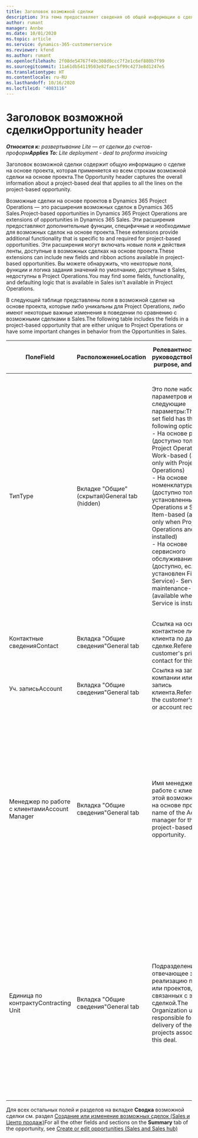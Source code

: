 ```yaml
---
title: Заголовок возможной сделки
description: Эта тема предоставляет сведения об общей информации о сделках на основе проектов и строках возможных сделок на основе проектов.
author: rumant
manager: Annbe
ms.date: 10/01/2020
ms.topic: article
ms.service: dynamics-365-customerservice
ms.reviewer: kfend
ms.author: rumant
ms.openlocfilehash: 2f08de54767f49c308d0ccc7f2e1c6ef880b7f99
ms.sourcegitcommit: 11a61db54119503e82faec5f99c4273e8d1247e5
ms.translationtype: HT
ms.contentlocale: ru-RU
ms.lasthandoff: 10/16/2020
ms.locfileid: "4083116"
---
```

# <a name="opportunity-header"></a><span data-ttu-id="8af3b-103">Заголовок возможной сделки</span><span class="sxs-lookup"><span data-stu-id="8af3b-103">Opportunity header</span></span>

<span data-ttu-id="8af3b-104">_**Относится к:** развертывание Lite — от сделки до счетов-проформ_</span><span class="sxs-lookup"><span data-stu-id="8af3b-104">_**Applies To:** Lite deployment - deal to proforma invoicing_</span></span>

<span data-ttu-id="8af3b-105">Заголовок возможной сделки содержит общую информацию о сделке на основе проекта, которая применяется ко всем строкам возможной сделки на основе проекта.</span><span class="sxs-lookup"><span data-stu-id="8af3b-105">The Opportunity header captures the overall information about a project-based deal that applies to all the lines on the project-based opportunity.</span></span>

<span data-ttu-id="8af3b-106">Возможные сделки на основе проектов в Dynamics 365 Project Operations — это расширения возможных сделок в Dynamics 365 Sales.</span><span class="sxs-lookup"><span data-stu-id="8af3b-106">Project-based opportunities in Dynamics 365 Project Operations are extensions of opportunities in Dynamics 365 Sales.</span></span> <span data-ttu-id="8af3b-107">Эти расширения предоставляют дополнительные функции, специфичные и необходимые для возможных сделок на основе проекта.</span><span class="sxs-lookup"><span data-stu-id="8af3b-107">These extensions provide additional functionality that is specific to and required for project-based opportunities.</span></span> <span data-ttu-id="8af3b-108">Эти расширения могут включать новые поля и действия ленты, доступные в возможных сделках на основе проекта.</span><span class="sxs-lookup"><span data-stu-id="8af3b-108">These extensions can include new fields and ribbon actions available in project-based opportunities.</span></span> <span data-ttu-id="8af3b-109">Вы можете обнаружить, что некоторые поля, функции и логика задания значений по умолчанию, доступные в Sales, недоступны в Project Operations.</span><span class="sxs-lookup"><span data-stu-id="8af3b-109">You may find some fields, functionality, and defaulting logic that is available in Sales isn't available in Project Operations.</span></span>

<span data-ttu-id="8af3b-110">В следующей таблице представлены поля в возможной сделке на основе проекта, которые либо уникальны для Project Operations, либо имеют некоторые важные изменения в поведении по сравнению с возможными сделками в Sales.</span><span class="sxs-lookup"><span data-stu-id="8af3b-110">The following table includes the fields in a project-based opportunity that are either unique to Project Operations or have some important changes in behavior from the Opportunities in Sales.</span></span>

| <span data-ttu-id="8af3b-111">**Поле**</span><span class="sxs-lookup"><span data-stu-id="8af3b-111">**Field**</span></span> | <span data-ttu-id="8af3b-112">**Расположение**</span><span class="sxs-lookup"><span data-stu-id="8af3b-112">**Location**</span></span> | <span data-ttu-id="8af3b-113">**Релевантность, цель и руководство**</span><span class="sxs-lookup"><span data-stu-id="8af3b-113">**Relevance, purpose, and guidance**</span></span> | <span data-ttu-id="8af3b-114">**Воздействие на последующие элементы**</span><span class="sxs-lookup"><span data-stu-id="8af3b-114">**Downstream impact**</span></span> |
| --- | --- | --- | --- |
| <span data-ttu-id="8af3b-115">Тип</span><span class="sxs-lookup"><span data-stu-id="8af3b-115">Type</span></span> | <span data-ttu-id="8af3b-116">Вкладке "Общие" (скрытая)</span><span class="sxs-lookup"><span data-stu-id="8af3b-116">General tab (hidden)</span></span> | <span data-ttu-id="8af3b-117">Это поле набора параметров имеет следующие параметры:</span><span class="sxs-lookup"><span data-stu-id="8af3b-117">This option set field has the following options:</span></span></br><span data-ttu-id="8af3b-118">- На основе работы (доступно только с Project Operations)</span><span class="sxs-lookup"><span data-stu-id="8af3b-118">- Work-based (available only with Project Operations)</span></span></br><span data-ttu-id="8af3b-119">- На основе номенклатуры (доступно только при установленных Project Operations и Sales)</span><span class="sxs-lookup"><span data-stu-id="8af3b-119">- Item-based (available only when Project Operations and Sales are installed)</span></span></br><span data-ttu-id="8af3b-120">- На основе сервисного обслуживания (доступно, если установлен Field Service)</span><span class="sxs-lookup"><span data-stu-id="8af3b-120">- Service maintenance-based (available when Field Service is installed)</span></span> | <span data-ttu-id="8af3b-121">Когда вы используете Project Operations, для этого поля автоматически устанавливается значение **На основе работ** , что классифицирует возможную сделку как основанную на проекте.</span><span class="sxs-lookup"><span data-stu-id="8af3b-121">When you use Project Operations, this field value is automatically set to **Work-based** which classifies the Opportunity as project-based.</span></span> <span data-ttu-id="8af3b-122">Возможная сделка должна быть на основе проекта для включения всех специфичных для проекта расширений и функций в процессе последующих продаж для этой сделки.</span><span class="sxs-lookup"><span data-stu-id="8af3b-122">An Opportunity should be project-based to enable all project-specific extensions and functionality in the downstream sales process for this deal.</span></span> |
| <span data-ttu-id="8af3b-123">Контактные сведения</span><span class="sxs-lookup"><span data-stu-id="8af3b-123">Contact</span></span> | <span data-ttu-id="8af3b-124">Вкладка "Общие сведения"</span><span class="sxs-lookup"><span data-stu-id="8af3b-124">General tab</span></span> | <span data-ttu-id="8af3b-125">Ссылка на основное контактное лицо клиента по данной сделке.</span><span class="sxs-lookup"><span data-stu-id="8af3b-125">Reference to the customer's primary contact for this deal.</span></span> | |
| <span data-ttu-id="8af3b-126">Уч. запись</span><span class="sxs-lookup"><span data-stu-id="8af3b-126">Account</span></span> | <span data-ttu-id="8af3b-127">Вкладка "Общие сведения"</span><span class="sxs-lookup"><span data-stu-id="8af3b-127">General tab</span></span> | <span data-ttu-id="8af3b-128">Ссылка на запись компании или учетную запись клиента.</span><span class="sxs-lookup"><span data-stu-id="8af3b-128">Reference to the customer's company or account record.</span></span> | |
| <span data-ttu-id="8af3b-129">Менеджер по работе с клиентами</span><span class="sxs-lookup"><span data-stu-id="8af3b-129">Account Manager</span></span> | <span data-ttu-id="8af3b-130">Вкладка "Общие сведения"</span><span class="sxs-lookup"><span data-stu-id="8af3b-130">General tab</span></span> | <span data-ttu-id="8af3b-131">Имя менеджера по работе с клиентами для этой возможной сделки на основе проекта.</span><span class="sxs-lookup"><span data-stu-id="8af3b-131">The name of the Account manager for this project-based opportunity.</span></span> | <span data-ttu-id="8af3b-132">Менеджер по работе с клиентами отвечает за управление отношениями с клиентом до завершения этого проекта.</span><span class="sxs-lookup"><span data-stu-id="8af3b-132">The Account manager is responsible for managing the relationship with the customer through the completion of this project.</span></span> <span data-ttu-id="8af3b-133">На основе записи резервируемого ресурса, связанного с менеджером по работе с клиентами, контрактная единица задается по умолчанию.</span><span class="sxs-lookup"><span data-stu-id="8af3b-133">Based on the bookable resource record tied to the Account manager, the contracting unit is defaulted.</span></span> |
| <span data-ttu-id="8af3b-134">Единица по контракту</span><span class="sxs-lookup"><span data-stu-id="8af3b-134">Contracting Unit</span></span> | <span data-ttu-id="8af3b-135">Вкладка "Общие сведения"</span><span class="sxs-lookup"><span data-stu-id="8af3b-135">General tab</span></span> | <span data-ttu-id="8af3b-136">Подразделение, отвечающее за реализацию проекта или проектов, связанных с этой сделкой.</span><span class="sxs-lookup"><span data-stu-id="8af3b-136">The Organization unit that is responsible for the delivery of the project or projects associated with this deal.</span></span> | <span data-ttu-id="8af3b-137">Подрядное подразделение — это подразделение компании, которое будет завершать проекты после закрытия сделки.</span><span class="sxs-lookup"><span data-stu-id="8af3b-137">The contracting unit is the division of the company that will complete the project(s) after the deal is closed.</span></span> <span data-ttu-id="8af3b-138">У каждой контрактной единицы есть валюта, и эта валюта используется для отчета о предполагаемых и фактических затратах, понесенных в ходе проекта.</span><span class="sxs-lookup"><span data-stu-id="8af3b-138">Every contracting unit has a currency, and this currency is used to report estimated and actual costs incurred during the project.</span></span> |

<span data-ttu-id="8af3b-139">Для всех остальных полей и разделов на вкладке **Сводка** возможной сделки см. раздел [Создание или изменение возможных сделок (Sales и Центр продаж)](https://docs.microsoft.com/dynamics365/sales-enterprise/create-edit-opportunity-sales)</span><span class="sxs-lookup"><span data-stu-id="8af3b-139">For all the other fields and sections on the **Summary** tab of the opportunity, see [Create or edit opportunities (Sales and Sales hub)](https://docs.microsoft.com/dynamics365/sales-enterprise/create-edit-opportunity-sales)</span></span>
